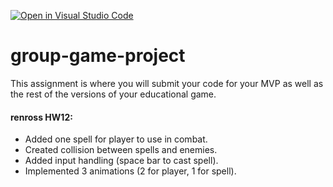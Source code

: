 [![Open in Visual Studio Code](https://classroom.github.com/assets/open-in-vscode-c66648af7eb3fe8bc4f294546bfd86ef473780cde1dea487d3c4ff354943c9ae.svg)](https://classroom.github.com/online_ide?assignment_repo_id=10536767&assignment_repo_type=AssignmentRepo)
# group-game-project

This assignment is where you will submit your code for your MVP as well as the rest of the versions of your educational game.

#### renross HW12: 
- Added one spell for player to use in combat. 
- Created collision between spells and enemies. 
- Added input handling (space bar to cast spell). 
- Implemented 3 animations (2 for player, 1 for spell).
